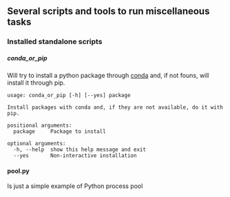 ## Several scripts and tools to run miscellaneous tasks

### Installed standalone scripts

##### conda_or_pip
Will try to install a python package through [conda](http://continuum.io/downloads) and,
if not founs, will install it through pip.

```
usage: conda_or_pip [-h] [--yes] package

Install packages with conda and, if they are not available, do it with pip.

positional arguments:
  package     Package to install

optional arguments:
  -h, --help  show this help message and exit
  --yes       Non-interactive installation
```

#### pool.py

Is just a simple example of Python process pool
